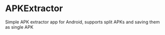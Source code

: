 # APKExtractor
 Simple APK extractor app for Android, supports split APKs and saving them as single APK
